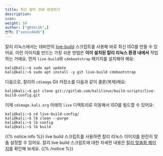 ```yaml
---
title: 최신 칼리 ISO 생성하기
description:
icon:
weight: 50
author: ["g0tmi1k",]
번역: ["xenix4845"]
---
```


칼리 리눅스에서는 데비안의 [live-build](http://live.debian.net/devel/live-build/) 스크립트를 사용해 바로 최신 ISO를 만들 수 있어요. 이런 이미지를 만드는 가장 쉬운 방법은 **이미 설치된 칼리 리눅스 환경 내에서** 작업하는 거예요.
먼저 `live-build`와 `cdebootstrap` 패키지를 설치해야 해요:

```console
kali@kali:~$ sudo apt update
kali@kali:~$ sudo apt install -y git live-build cdebootstrap
```

다음으로, 칼리의 `cdimage` Git 저장소를 다음과 같이 클론(복제)해요:

```console
kali@kali:~$ git clone git://gitlab.com/kalilinux/build-scripts/live-build-config.git
```

이제 `cdimage.kali.org` 아래의 `live` 디렉토리로 이동해서 ISO를 빌드할 수 있어요:

```console
kali@kali:~$ cd live-build-config/
kali@kali:~$ lb clean --purge
kali@kali:~$ lb config
kali@kali:~$ lb build
```

{{% notice info %}}
live build 스크립트를 사용하면 칼리 리눅스 이미지를 완전히 맞춤 설정할 수 있어요. 칼리 live build 스크립트에 대한 자세한 내용은 <a href=/docs/development/live-build-a-custom-kali-iso/>칼리 맞춤화 페이지</a>를 확인해 보세요.
{{% /notice %}}
